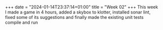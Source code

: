 +++
date = "2024-01-14T23:37:14+01:00"
title = "Week 02"
+++
This week I made a game in 4 hours, added a skybox to klotter, installed sonar lint, fixed some of its suggestions and finally made the existing unit tests compile and run
